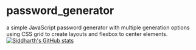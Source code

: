 # password_generator
a simple JavaScript password generator with multiple generation options using CSS grid to create layouts and flexbox to center elements.
[![Siddharth's GitHub stats](https://github-readme-stats.vercel.app/api?username=SiddharthMehra)](https://github.com/SiddharthMehra/github-readme-stats)
